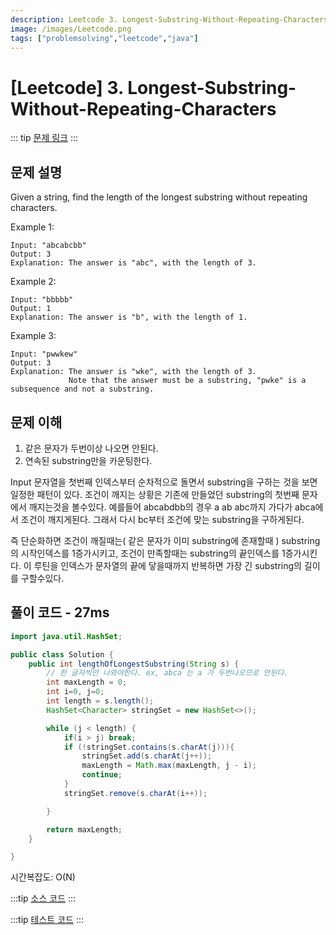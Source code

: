 ```yaml
---
description: Leetcode 3. Longest-Substring-Without-Repeating-Characters 풀기
image: /images/Leetcode.png
tags: ["problemsolving","leetcode","java"]
---
```


# [Leetcode] 3. Longest-Substring-Without-Repeating-Characters

::: tip
[문제 링크](https://leetcode.com/problems/longest-substring-without-repeating-characters/)
:::

## 문제 설명

Given a string, find the length of the longest substring without repeating characters.

Example 1:
```
Input: "abcabcbb"
Output: 3
Explanation: The answer is "abc", with the length of 3.
```

Example 2:

```
Input: "bbbbb"
Output: 1
Explanation: The answer is "b", with the length of 1.
```

Example 3:

```
Input: "pwwkew"
Output: 3
Explanation: The answer is "wke", with the length of 3.
             Note that the answer must be a substring, "pwke" is a subsequence and not a substring.
```

## 문제 이해

1. 같은 문자가 두번이상 나오면 안된다.
2. 연속된 substring만을 카운팅한다.

Input 문자열을 첫번째 인덱스부터 순차적으로 돌면서 substring을 구하는 것을 보면 일정한 패턴이 있다.
조건이 깨지는 상황은 기존에 만들었던 substring의 첫번째 문자에서 깨지는것을 볼수있다.
예를들어 abcabdbb의 경우 a ab abc까지 가다가 abca에서 조건이 깨지게된다. 그래서 다시 bc부터 조건에 맞는 substring을 구하게된다.

즉 단순화하면 조건이 깨질때는( 같은 문자가 이미 substring에 존재할때 ) substring의 시작인덱스를 1증가시키고, 조건이 만족할때는 substring의 끝인덱스를 1증가시킨다.
이 루틴을 인덱스가 문자열의 끝에 닿을때까지 반복하면 가장 긴 substring의 길이를 구할수있다.

## 풀이 코드 - 27ms

```java
import java.util.HashSet;

public class Solution {
    public int lengthOfLongestSubstring(String s) {
        // 한 글자씩만 나와야한다. ex, abca 는 a 가 두번나오므로 안된다.
        int maxLength = 0;
        int i=0, j=0;
        int length = s.length();
        HashSet<Character> stringSet = new HashSet<>();

        while (j < length) {
            if(i > j) break;
            if (!stringSet.contains(s.charAt(j))){
                stringSet.add(s.charAt(j++));
                maxLength = Math.max(maxLength, j - i);
                continue;
            }
            stringSet.remove(s.charAt(i++));

        }

        return maxLength;
    }

}
```

시간복잡도: O(N)

:::tip
[소스 코드](https://github.com/limdongjin/ProblemSolving/blob/master/Leetcode/Longest-Substring-Without-Repeating-Characters/src/main/java/Solution.java)
:::

:::tip
[테스트 코드](https://github.com/limdongjin/ProblemSolving/blob/master/Leetcode/Longest-Substring-Without-Repeating-Characters/src/test/java/SolutionTest.java)
:::
